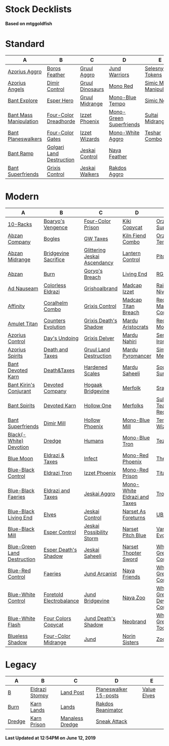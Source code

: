 # Stock Decklists
#### Based on mtggoldfish


# Standard

|                                       A                                        |                                         B                                          |                                C                                 |                                        D                                         |                                        E                                         |
|--------------------------------------------------------------------------------|------------------------------------------------------------------------------------|------------------------------------------------------------------|----------------------------------------------------------------------------------|----------------------------------------------------------------------------------|
|[Azorius Aggro](./mtggoldfish/Standard/decks/Azorius_Aggro.md)                  |[Boros Feather](./mtggoldfish/Standard/decks/Boros_Feather.md)                      |[Gruul Aggro](./mtggoldfish/Standard/decks/Gruul_Aggro.md)        |[Jund Warriors](./mtggoldfish/Standard/decks/Jund_Warriors.md)                    |[Selesnya Tokens](./mtggoldfish/Standard/decks/Selesnya_Tokens.md)                |
|[Azorius Angels](./mtggoldfish/Standard/decks/Azorius_Angels.md)                |[Dimir Control](./mtggoldfish/Standard/decks/Dimir_Control.md)                      |[Gruul Dinosaurs](./mtggoldfish/Standard/decks/Gruul_Dinosaurs.md)|[Mono Red](./mtggoldfish/Standard/decks/Mono_Red.md)                              |[Simic Mass Manipulation](./mtggoldfish/Standard/decks/Simic_Mass_Manipulation.md)|
|[Bant Explore](./mtggoldfish/Standard/decks/Bant_Explore.md)                    |[Esper Hero](./mtggoldfish/Standard/decks/Esper_Hero.md)                            |[Gruul Midrange](./mtggoldfish/Standard/decks/Gruul_Midrange.md)  |[Mono-Blue Tempo](./mtggoldfish/Standard/decks/Mono-Blue_Tempo.md)                |[Simic Nexus](./mtggoldfish/Standard/decks/Simic_Nexus.md)                        |
|[Bant Mass Manipulation](./mtggoldfish/Standard/decks/Bant_Mass_Manipulation.md)|[Four-Color Dreadhorde](./mtggoldfish/Standard/decks/Four-Color_Dreadhorde.md)      |[Izzet Phoenix](./mtggoldfish/Standard/decks/Izzet_Phoenix.md)    |[Mono-Green Superfriends](./mtggoldfish/Standard/decks/Mono-Green_Superfriends.md)|[Sultai Midrange](./mtggoldfish/Standard/decks/Sultai_Midrange.md)                |
|[Bant Planeswalkers](./mtggoldfish/Standard/decks/Bant_Planeswalkers.md)        |[Four-Color Gates](./mtggoldfish/Standard/decks/Four-Color_Gates.md)                |[Izzet Wizards](./mtggoldfish/Standard/decks/Izzet_Wizards.md)    |[Mono-White Aggro](./mtggoldfish/Standard/decks/Mono-White_Aggro.md)              |[Teshar Combo](./mtggoldfish/Standard/decks/Teshar_Combo.md)                      |
|[Bant Ramp](./mtggoldfish/Standard/decks/Bant_Ramp.md)                          |[Golgari Land Destruction](./mtggoldfish/Standard/decks/Golgari_Land_Destruction.md)|[Jeskai Control](./mtggoldfish/Standard/decks/Jeskai_Control.md)  |[Naya Feather](./mtggoldfish/Standard/decks/Naya_Feather.md)                      |                                                                                  |
|[Bant Superfriends](./mtggoldfish/Standard/decks/Bant_Superfriends.md)          |[Grixis Control](./mtggoldfish/Standard/decks/Grixis_Control.md)                    |[Jeskai Walkers](./mtggoldfish/Standard/decks/Jeskai_Walkers.md)  |[Rakdos Aggro](./mtggoldfish/Standard/decks/Rakdos_Aggro.md)                      |                                                                                  |


# Modern

|                                           A                                            |                                       B                                        |                                            C                                             |                                            D                                             |                                           E                                            |
|----------------------------------------------------------------------------------------|--------------------------------------------------------------------------------|------------------------------------------------------------------------------------------|------------------------------------------------------------------------------------------|----------------------------------------------------------------------------------------|
|[10-Racks](./mtggoldfish/Modern/decks/10-Racks.md)                                      |[Boaryo's Vengence](./mtggoldfish/Modern/decks/Boaryo's_Vengence.md)            |[Four-Color Prison](./mtggoldfish/Modern/decks/Four-Color_Prison.md)                      |[Kiki Copycat](./mtggoldfish/Modern/decks/Kiki_Copycat.md)                                |[Orzhov Superfriends](./mtggoldfish/Modern/decks/Orzhov_Superfriends.md)                |
|[Abzan Company](./mtggoldfish/Modern/decks/Abzan_Company.md)                            |[Bogles](./mtggoldfish/Modern/decks/Bogles.md)                                  |[GW Taxes](./mtggoldfish/Modern/decks/GW_Taxes.md)                                        |[Kiln Fiend Combo](./mtggoldfish/Modern/decks/Kiln_Fiend_Combo.md)                        |[Orzhov Tempo](./mtggoldfish/Modern/decks/Orzhov_Tempo.md)                              |
|[Abzan Midrange](./mtggoldfish/Modern/decks/Abzan_Midrange.md)                          |[Bridgevine Sacrifice](./mtggoldfish/Modern/decks/Bridgevine_Sacrifice.md)      |[Glittering Jeskai Ascendancy](./mtggoldfish/Modern/decks/Glittering_Jeskai_Ascendancy.md)|[Lantern Control](./mtggoldfish/Modern/decks/Lantern_Control.md)                          |[Pitch Blue](./mtggoldfish/Modern/decks/Pitch_Blue.md)                                  |
|[Abzan](./mtggoldfish/Modern/decks/Abzan.md)                                            |[Burn](./mtggoldfish/Modern/decks/Burn.md)                                      |[Goryo's Breach](./mtggoldfish/Modern/decks/Goryo's_Breach.md)                            |[Living End](./mtggoldfish/Modern/decks/Living_End.md)                                    |[RG Eldrazi](./mtggoldfish/Modern/decks/RG_Eldrazi.md)                                  |
|[Ad Nauseam](./mtggoldfish/Modern/decks/Ad_Nauseam.md)                                  |[Colorless Eldrazi](./mtggoldfish/Modern/decks/Colorless_Eldrazi.md)            |[Grishoalbrand](./mtggoldfish/Modern/decks/Grishoalbrand.md)                              |[Madcap Izzet](./mtggoldfish/Modern/decks/Madcap_Izzet.md)                                |[Rainbow Niv-Mizzet](./mtggoldfish/Modern/decks/Rainbow_Niv-Mizzet.md)                  |
|[Affinity](./mtggoldfish/Modern/decks/Affinity.md)                                      |[Coralhelm Combo](./mtggoldfish/Modern/decks/Coralhelm_Combo.md)                |[Grixis Control](./mtggoldfish/Modern/decks/Grixis_Control.md)                            |[Madcap Titan Breach](./mtggoldfish/Modern/decks/Madcap_Titan_Breach.md)                  |[Red-Green Madcap Control](./mtggoldfish/Modern/decks/Red-Green_Madcap_Control.md)      |
|[Amulet Titan](./mtggoldfish/Modern/decks/Amulet_Titan.md)                              |[Counters Evolution](./mtggoldfish/Modern/decks/Counters_Evolution.md)          |[Grixis Death's Shadow](./mtggoldfish/Modern/decks/Grixis_Death's_Shadow.md)              |[Mardu Aristocrats](./mtggoldfish/Modern/decks/Mardu_Aristocrats.md)                      |[Red-Green Monsters](./mtggoldfish/Modern/decks/Red-Green_Monsters.md)                  |
|[Azorius Control](./mtggoldfish/Modern/decks/Azorius_Control.md)                        |[Day's Undoing](./mtggoldfish/Modern/decks/Day's_Undoing.md)                    |[Grixis Delver](./mtggoldfish/Modern/decks/Grixis_Delver.md)                              |[Mardu Nahiri](./mtggoldfish/Modern/decks/Mardu_Nahiri.md)                                |[Semblance Ironworks](./mtggoldfish/Modern/decks/Semblance_Ironworks.md)                |
|[Azorius Spirits](./mtggoldfish/Modern/decks/Azorius_Spirits.md)                        |[Death and Taxes](./mtggoldfish/Modern/decks/Death_and_Taxes.md)                |[Gruul Land Destruction](./mtggoldfish/Modern/decks/Gruul_Land_Destruction.md)            |[Mardu Pyromancer](./mtggoldfish/Modern/decks/Mardu_Pyromancer.md)                        |[Simic Merfolks](./mtggoldfish/Modern/decks/Simic_Merfolks.md)                          |
|[Bant Devoted Karn](./mtggoldfish/Modern/decks/Bant_Devoted_Karn.md)                    |[Death&amp;Taxes](./mtggoldfish/Modern/decks/Death&amp;Taxes.md)                |[Hardened Scales](./mtggoldfish/Modern/decks/Hardened_Scales.md)                          |[Mardu Saheeli](./mtggoldfish/Modern/decks/Mardu_Saheeli.md)                              |[Soulflayer Surprise](./mtggoldfish/Modern/decks/Soulflayer_Surprise.md)                |
|[Bant Kirin's Conjurant](./mtggoldfish/Modern/decks/Bant_Kirin's_Conjurant.md)          |[Devoted Company](./mtggoldfish/Modern/decks/Devoted_Company.md)                |[Hogaak Bridgevine](./mtggoldfish/Modern/decks/Hogaak_Bridgevine.md)                      |[Merfolk](./mtggoldfish/Modern/decks/Merfolk.md)                                          |[Sram-O's](./mtggoldfish/Modern/decks/Sram-O's.md)                                      |
|[Bant Spirits](./mtggoldfish/Modern/decks/Bant_Spirits.md)                              |[Devoted Karn](./mtggoldfish/Modern/decks/Devoted_Karn.md)                      |[Hollow One](./mtggoldfish/Modern/decks/Hollow_One.md)                                    |[Merfolks](./mtggoldfish/Modern/decks/Merfolks.md)                                        |[Sultai Teaching Reclamation](./mtggoldfish/Modern/decks/Sultai_Teaching_Reclamation.md)|
|[Bant Superfriends](./mtggoldfish/Modern/decks/Bant_Superfriends.md)                    |[Dimir Mill](./mtggoldfish/Modern/decks/Dimir_Mill.md)                          |[Hollow Phoenix](./mtggoldfish/Modern/decks/Hollow_Phoenix.md)                            |[Mono-Blue Mill](./mtggoldfish/Modern/decks/Mono-Blue_Mill.md)                            |[Temur Wizards](./mtggoldfish/Modern/decks/Temur_Wizards.md)                            |
|[Black(-White) Devotion](./mtggoldfish/Modern/decks/Black(-White)_Devotion.md)          |[Dredge](./mtggoldfish/Modern/decks/Dredge.md)                                  |[Humans](./mtggoldfish/Modern/decks/Humans.md)                                            |[Mono-Blue Tron](./mtggoldfish/Modern/decks/Mono-Blue_Tron.md)                            |[Tezzerator](./mtggoldfish/Modern/decks/Tezzerator.md)                                  |
|[Blue Moon](./mtggoldfish/Modern/decks/Blue_Moon.md)                                    |[Eldrazi & Taxes](./mtggoldfish/Modern/decks/Eldrazi_&_Taxes.md)                |[Infect](./mtggoldfish/Modern/decks/Infect.md)                                            |[Mono-Red Phoenix](./mtggoldfish/Modern/decks/Mono-Red_Phoenix.md)                        |[The Rock](./mtggoldfish/Modern/decks/The_Rock.md)                                      |
|[Blue-Black Control](./mtggoldfish/Modern/decks/Blue-Black_Control.md)                  |[Eldrazi Tron](./mtggoldfish/Modern/decks/Eldrazi_Tron.md)                      |[Izzet Phoenix](./mtggoldfish/Modern/decks/Izzet_Phoenix.md)                              |[Mono-Red Prison](./mtggoldfish/Modern/decks/Mono-Red_Prison.md)                          |[TitanShift](./mtggoldfish/Modern/decks/TitanShift.md)                                  |
|[Blue-Black Faeries](./mtggoldfish/Modern/decks/Blue-Black_Faeries.md)                  |[Eldrazi and Taxes](./mtggoldfish/Modern/decks/Eldrazi_and_Taxes.md)            |[Jeskai Aggro](./mtggoldfish/Modern/decks/Jeskai_Aggro.md)                                |[Mono-White Eldrazi and Taxes](./mtggoldfish/Modern/decks/Mono-White_Eldrazi_and_Taxes.md)|[Tron](./mtggoldfish/Modern/decks/Tron.md)                                              |
|[Blue-Black Living End](./mtggoldfish/Modern/decks/Blue-Black_Living_End.md)            |[Elves](./mtggoldfish/Modern/decks/Elves.md)                                    |[Jeskai Control](./mtggoldfish/Modern/decks/Jeskai_Control.md)                            |[Narset As Foreturns](./mtggoldfish/Modern/decks/Narset_As_Foreturns.md)                  |[UBRG](./mtggoldfish/Modern/decks/UBRG.md)                                              |
|[Blue-Black Mill](./mtggoldfish/Modern/decks/Blue-Black_Mill.md)                        |[Esper Control](./mtggoldfish/Modern/decks/Esper_Control.md)                    |[Jeskai Possibility Storm](./mtggoldfish/Modern/decks/Jeskai_Possibility_Storm.md)        |[Narset Pitch Blue](./mtggoldfish/Modern/decks/Narset_Pitch_Blue.md)                      |[Vannifar Evolution](./mtggoldfish/Modern/decks/Vannifar_Evolution.md)                  |
|[Blue-Green Land Destruction](./mtggoldfish/Modern/decks/Blue-Green_Land_Destruction.md)|[Esper Death's Shadow](./mtggoldfish/Modern/decks/Esper_Death's_Shadow.md)      |[Jeskai Saheeli](./mtggoldfish/Modern/decks/Jeskai_Saheeli.md)                            |[Narset Thopter Sword](./mtggoldfish/Modern/decks/Narset_Thopter_Sword.md)                |[White-Green Company](./mtggoldfish/Modern/decks/White-Green_Company.md)                |
|[Blue-Red Control](./mtggoldfish/Modern/decks/Blue-Red_Control.md)                      |[Faeries](./mtggoldfish/Modern/decks/Faeries.md)                                |[Jund Arcanist](./mtggoldfish/Modern/decks/Jund_Arcanist.md)                              |[Naya Friends](./mtggoldfish/Modern/decks/Naya_Friends.md)                                |[White-Green Control](./mtggoldfish/Modern/decks/White-Green_Control.md)                |
|[Blue-White Control](./mtggoldfish/Modern/decks/Blue-White_Control.md)                  |[Foretold Electrobalance](./mtggoldfish/Modern/decks/Foretold_Electrobalance.md)|[Jund Bridgevine](./mtggoldfish/Modern/decks/Jund_Bridgevine.md)                          |[Naya Zoo](./mtggoldfish/Modern/decks/Naya_Zoo.md)                                        |[White-Green Devoted Company](./mtggoldfish/Modern/decks/White-Green_Devoted_Company.md)|
|[Blue-White Flash](./mtggoldfish/Modern/decks/Blue-White_Flash.md)                      |[Four Colors Copycat](./mtggoldfish/Modern/decks/Four_Colors_Copycat.md)        |[Jund Death's Shadow](./mtggoldfish/Modern/decks/Jund_Death's_Shadow.md)                  |[Neobrand](./mtggoldfish/Modern/decks/Neobrand.md)                                        |[White-Green Toolbox](./mtggoldfish/Modern/decks/White-Green_Toolbox.md)                |
|[Blueless Shadow](./mtggoldfish/Modern/decks/Blueless_Shadow.md)                        |[Four-Color Midrange](./mtggoldfish/Modern/decks/Four-Color_Midrange.md)        |[Jund](./mtggoldfish/Modern/decks/Jund.md)                                                |[Norin Sisters](./mtggoldfish/Modern/decks/Norin_Sisters.md)                              |[Zoo Burn](./mtggoldfish/Modern/decks/Zoo_Burn.md)                                      |


# Legacy

|                      A                       |                              B                               |                               C                                |                                     D                                      |                           E                            |
|----------------------------------------------|--------------------------------------------------------------|----------------------------------------------------------------|----------------------------------------------------------------------------|--------------------------------------------------------|
|[B](./mtggoldfish/Legacy/decks/B.md)          |[Eldrazi Stompy](./mtggoldfish/Legacy/decks/Eldrazi_Stompy.md)|[Land Post](./mtggoldfish/Legacy/decks/Land_Post.md)            |[Planeswalker 15-posts](./mtggoldfish/Legacy/decks/Planeswalker_15-posts.md)|[Value Elves](./mtggoldfish/Legacy/decks/Value_Elves.md)|
|[Burn](./mtggoldfish/Legacy/decks/Burn.md)    |[Karn Lands](./mtggoldfish/Legacy/decks/Karn_Lands.md)        |[Lands](./mtggoldfish/Legacy/decks/Lands.md)                    |[Rakdos Reanimator](./mtggoldfish/Legacy/decks/Rakdos_Reanimator.md)        |                                                        |
|[Dredge](./mtggoldfish/Legacy/decks/Dredge.md)|[Karn Prison](./mtggoldfish/Legacy/decks/Karn_Prison.md)      |[Manaless Dredge](./mtggoldfish/Legacy/decks/Manaless_Dredge.md)|[Sneak Attack](./mtggoldfish/Legacy/decks/Sneak_Attack.md)                  |                                                        |



#### Last Updated at 12:54PM on June 12, 2019
